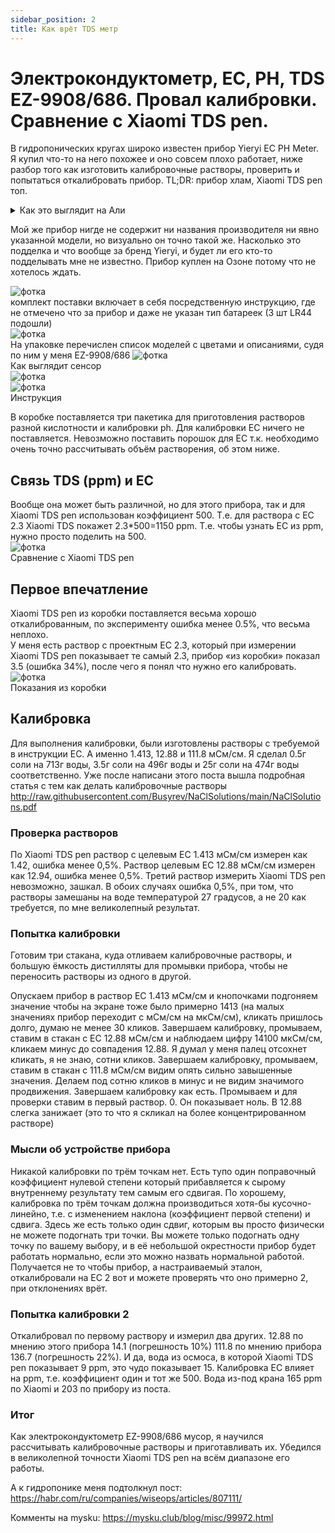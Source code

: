 ```yaml
---
sidebar_position: 2
title: Как врёт TDS метр
---
```

# Электрокондуктометр, EC, PH, TDS EZ-9908/686. Провал калибровки. Сравнение с Xiaomi TDS pen.
В гидропонических кругах широко известен прибор Yieryi EC PH Meter. Я купил что-то на него похожее и оно совсем плохо работает, ниже разбор того как изготовить калибровочные растворы, проверить и попытаться откалибровать прибор. TL;DR: прибор хлам, Xiaomi TDS pen топ.  

<details>
  <summary>Как это выглядит на Али</summary>

  ![фотка](EZ-9908/ali-Yieryi.webp)  
</details>

Мой же прибор нигде не содержит ни названия производителя ни явно указанной модели, но визуально он точно такой же. Насколько это подделка и что вообще за бренд Yieryi, и будет ли его кто-то подделывать мне не известно. Прибор куплен на Озоне потому что не хотелось ждать.  

![фотка](EZ-9908/20240427_150325.jpg)  
комплект поставки включает в себя посредственную инструкцию, где не отмечено что за прибор и даже не указан тип батареек (3 шт LR44 подошли)  
![фотка](EZ-9908/20240427_150427.jpg)  
На упаковке перечислен список моделей с цветами и описаниями, судя по ним у меня EZ-9908/686
![фотка](EZ-9908/ec-ph-sensor.jpg)  
Как выглядит сенсор  
![фотка](EZ-9908/instruction-1.jpg)  
![фотка](EZ-9908/instruction-2.jpg)  
Инструкция

В коробке поставляется три пакетика для приготовления растворов разной кислотности и калибровки ph. Для калибровки EC ничего не поставляется. Невозможно поставить порошок для EC т.к. необходимо очень точно рассчитывать объём растворения, об этом ниже.

## Связь TDS (ppm) и EC
Вообще она может быть различной, но для этого прибора, так и для Xiaomi TDS pen использован коэффициент 500. Т.е. для раствора с EC 2.3 Xiaomi TDS покажет 2.3*500=1150 ppm. Т.е. чтобы узнать EC из ppm, нужно просто поделить на 500.  
![фотка](EZ-9908/20240428_092018.jpg)  
Сравнение с Xiaomi TDS pen  

## Первое впечатление
Xiaomi TDS pen из коробки поставляется весьма хорошо откалиброванным, по эксперименту ошибка менее 0.5%, что весьма неплохо.  
У меня есть раствор с проектным EC 2.3, который при измерении Xiaomi TDS pen показывает те самый 2.3, прибор «из коробки» показал 3.5 (ошибка 34%), после чего я понял что нужно его калибровать.
![фотка](EZ-9908/ec-2.3.jpg)  
Показания из коробки  

## Калибровка
Для выполнения калибровки, были изготовлены растворы с требуемой в инструкции EC. А именно 1.413, 12.88 и 111.8 мСм/см. Я сделал 0.5г соли на 713г воды, 3.5г соли на 496г воды и 25г соли на 474г воды соответственно.
Уже после написани этого поста вышла подробная статья с тем как делать калибровочные растворы http://raw.githubusercontent.com/Busyrev/NaClSolutions/main/NaClSolutions.pdf

### Проверка растворов
По Xiaomi TDS pen раствор с целевым EC 1.413 мСм/см измерен как 1.42, ошибка менее 0,5%. Раствор целевым EC 12.88 мСм/см измерен как 12.94, ошибка менее 0,5%. Третий раствор измерить Xiaomi TDS pen невозможно, зашкал. В обоих случаях ошибка 0,5%, при том, что растворы замешаны на воде температурой 27 градусов, а не 20 как требуется, по мне великолепный результат.

### Попытка калибровки
Готовим три стакана, куда отливаем калибровочные растворы, и большую ёмкость дистилляты для промывки прибора, чтобы не переносить растворы из одного в другой.

Опускаем прибор в раствор EC 1.413 мСм/см и кнопочками подгоняем значение чтобы на экране тоже было примерно 1413 (на малых значениях прибор переходит с мСм/см на мкСм/см), кликать пришлось долго, думаю не менее 30 кликов. Завершаем калибровку, промываем, ставим в стакан с EC 12.88 мСм/см и наблюдаем цифру 14100 мкСм/см, кликаем минус до совпадения 12.88. Я думал у меня палец отсохнет кликать, я не знаю, сотни кликов. Завершаем калибровку, промываем, ставим в стакан с 111.8 мСм/см видим опять сильно завышенные значения. Делаем под сотню кликов в минус и не видим значимого продвижения. Завершаем калибровку как есть. Промываем и для проверки ставим в первый раствор. 0. Он показывает ноль. В 12.88 слегка занижает (это то что я скликал на более концентрированном растворе)

### Мысли об устройстве прибора
Никакой калибровки по трём точкам нет. Есть тупо один поправочный коэффициент нулевой степени который прибавляется к сырому внутреннему результату тем самым его сдвигая. По хорошему, калибровка по трём точкам должна производиться хотя-бы кусочно-линейно, т.е. с изменением наклона (коэффициент первой степени) и сдвига. Здесь же есть только один сдвиг, которым вы просто физически не можете подогнать три точки. Вы можете только подогнать одну точку по вашему выбору, и в её небольшой окрестности прибор будет работать нормально, если это можно назвать нормальной работой. Получается не то чтобы прибор, а настраиваемый эталон, откалибровали на EC 2 вот и можете проверять что оно примерно 2, при отклонениях врёт.

### Попытка калибровки 2
Откалибровал по первому раствору и измерил два других. 12.88 по мнению этого прибора 14.1 (погрешность 10%) 111.8 по мнению прибора 136.7 (погрешность 22%). И да, вода из осмоса, в которой Xiaomi TDS pen показывает 9 ppm, это чудо показывает 15. Калибровка EC влияет на ppm, т.е. коэффициент один и тот же 500. Вода из-под крана 165 ppm по Xiaomi и 203 по прибору из поста.

### Итог
Как электрокондуктометр EZ-9908/686 мусор, я научился рассчитывать калибровочные растворы и приготавливать их. Убедился в великолепной точности Xiaomi TDS pen на всём диапазоне его работы.

А к гидропонике меня подтолкнул пост: https://habr.com/ru/companies/wiseops/articles/807111/

Комменты на mysku: https://mysku.club/blog/misc/99972.html